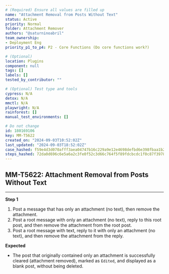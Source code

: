 ```yaml
---
# (Required) Ensure all values are filled up
name: "Attachment Removal from Posts Without Text"
status: Active
priority: Normal
folder: Attachment Remover
authors: "@saturninoabril"
team_ownership: 
- Deployment Eng
priority_p1_to_p4: P2 - Core Functions (Do core functions work?)

# (Optional)
location: Plugins
component: null
tags: []
labels: []
tested_by_contributor: ""

# (Optional) Test type and tools
cypress: N/A
detox: N/A
mmctl: N/A
playwright: N/A
rainforest: []
manual_test_environments: []

# Do not change
id: 180169106
key: MM-T5622
created_on: "2024-09-03T10:52:02Z"
last_updated: "2024-09-03T18:52:02Z"
case_hashed: f59e4d3d070afff3aea04747b16c229a9e12e4698defbd6e398fbaa1b2d274945cb5045a1baa7a5d856611b829634b79
steps_hashed: 72da0d696c6e5a6a2c3fe0f52c3d66c764f5f89fdcbcdc1f0c87f39783c1bfce1216373247417248ae5f8adac65f8ff8
---
```


<!-- (Auto-generated) Based on frontmatter's "key" and "name" -->

## MM-T5622: Attachment Removal from Posts Without Text

---

**Step 1**

1. Post a message that has only an attachment (no text), then remove the attachment.
2. Post a root message with only an attachment (no text), reply to this root post, and then remove the attachment from the root post.
3. Post a root message with text, reply to it with only an attachment (no text), and then remove the attachment from the reply.

**Expected**

- The post that originally contained only an attachment is successfully cleared (attachment removed), marked as `Edited`, and displayed as a blank post, without being deleted.
